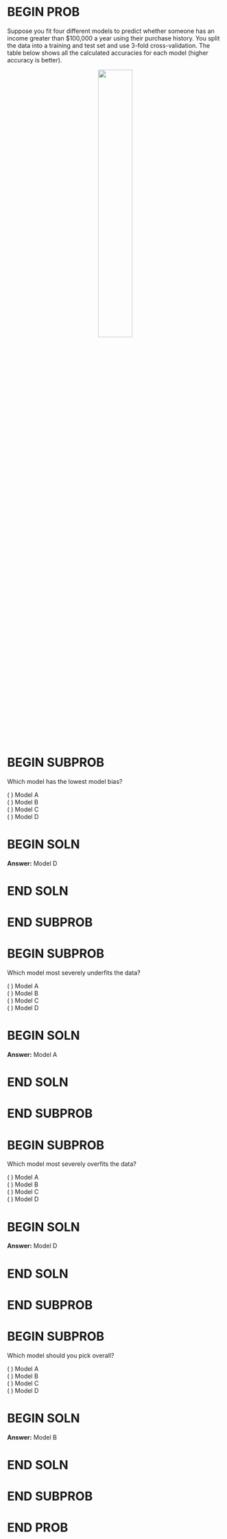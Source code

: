 # BEGIN PROB

Suppose you fit four different models to predict whether someone has an income greater than \$100,000 a year using their purchase history. You split the data into a training and test set and use 3-fold cross-validation. The table below shows all the calculated accuracies for each model (higher accuracy is better).

<center><img src="../assets/images/disc10/train-valid-test.png" style="width: 40%; height: auto;"></center>


# BEGIN SUBPROB

Which model has the lowest model bias?

( ) Model A  
( ) Model B  
( ) Model C  
( ) Model D

# BEGIN SOLN

**Answer:** Model D

# END SOLN

# END SUBPROB



# BEGIN SUBPROB

Which model most severely underfits the data?

( ) Model A  
( ) Model B  
( ) Model C  
( ) Model D

# BEGIN SOLN

**Answer:**  Model A

# END SOLN

# END SUBPROB



# BEGIN SUBPROB

Which model most severely overfits the data?

( ) Model A  
( ) Model B  
( ) Model C  
( ) Model D

# BEGIN SOLN

**Answer:** Model D

# END SOLN

# END SUBPROB



# BEGIN SUBPROB

Which model should you pick overall?

( ) Model A  
( ) Model B  
( ) Model C  
( ) Model D

# BEGIN SOLN

**Answer:** Model B

# END SOLN

# END SUBPROB

# END PROB
